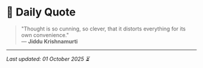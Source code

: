 # 📜 Daily Quote

> "Thought is so cunning, so clever, that it distorts everything for its own convenience."  
> — **Jiddu Krishnamurti**

---

_Last updated: 01 October 2025 ⏳_
